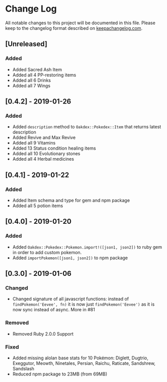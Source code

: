 # Change Log
All notable changes to this project will be documented in this file.
Please keep to the changelog format described on [keepachangelog.com](http://keepachangelog.com).

## [Unreleased]

### Added
- Added Sacred Ash Item
- Added all 4 PP-restoring items
- Added all 6 Drinks
- Added all 7 Wings

## [0.4.2] - 2019-01-26

### Added
- Added `description` method to `Oakdex::Pokedex::Item` that returns latest description
- Added Revive and Max Revive
- Added all 9 Vitamins
- Added 13 Status condition healing items
- Added all 10 Evolutionary stones
- Added all 4 Herbal medicines

## [0.4.1] - 2019-01-22

### Added
- Added Item schema and type for gem and npm package
- Added all 5 potion items


## [0.4.0] - 2019-01-20

### Added
- Added `Oakdex::Pokedex::Pokemon.import!([json1, json2])` to ruby gem in order to add custom pokemon.
- Added `importPokemon([json1, json2])` to npm package


## [0.3.0] - 2019-01-06

### Changed
- Changed signature of all javascript functions: instead of `findPokemon('Eevee', fn)` it is now just `findPokemon('Eevee')` as it is now sync instead of async. More in #81

### Removed
- Removed Ruby 2.0.0 Support

### Fixed
- Added missing alolan base stats for 10 Pokémon: Diglett, Dugtrio, Exeggutor, Meowth, Ninetales, Persian, Raichu, Raticate, Sandshrew, Sandslash
- Reduced npm package to 23MB (from 69MB)
